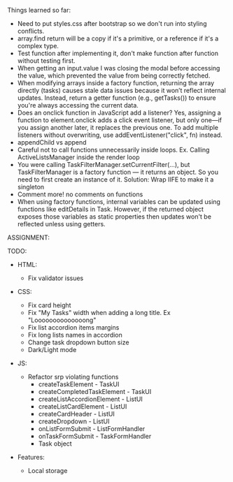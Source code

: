 Things learned so far:

- Need to put styles.css after bootstrap so we don't run into styling conflicts.
- array.find return will be a copy if it's a primitive, or a reference if it's a complex type.
- Test function after implementing it, don't make function after function without testing first.
- When getting an input.value I was closing the modal before accessing the value, which prevented the value from being correctly fetched.
- When modifying arrays inside a factory function, returning the array directly (tasks) causes stale data issues because it won’t reflect internal updates. Instead, return a getter function (e.g., getTasks()) to ensure you're always accessing the current data.
- Does an onclick function in JavaScript add a listener? Yes, assigning a function to element.onclick adds a click event listener, but only one—if you assign another later, it replaces the previous one. To add multiple listeners without overwriting, use addEventListener("click", fn) instead.
- appendChild vs append
- Careful not to call functions unnecessarily inside loops. Ex. Calling ActiveListsManager inside the render loop
- You were calling TaskFilterManager.setCurrentFilter(...), but TaskFilterManager is a factory function — it returns an object. So you need to first create an instance of it. Solution: Wrap IIFE to make it a singleton
- Comment more! no comments on functions
- When using factory functions, internal variables can be updated using functions like editDetails in Task. However, if the returned object exposes those variables as static properties then updates won't be reflected unless using getters.

ASSIGNMENT:

TODO:

- HTML:

  - Fix validator issues

- CSS:

  - Fix card height
  - Fix "My Tasks" width when adding a long title. Ex "Loooooooooooooong"
  - Fix list accordion items margins
  - Fix long lists names in accordion
  - Change task dropdown button size
  - Dark/Light mode

- JS:

  - Refactor srp violating functions
    - createTaskElement - TaskUI
    - createCompletedTaskElement - TaskUI
    - createListAccordionElement - ListUI
    - createListCardElement - ListUI
    - createCardHeader - ListUI
    - createDropdown - ListUI
    - onListFormSubmit - ListFormHandler
    - onTaskFormSubmit - TaskFormHandler
    - Task object

- Features:

  - Local storage
